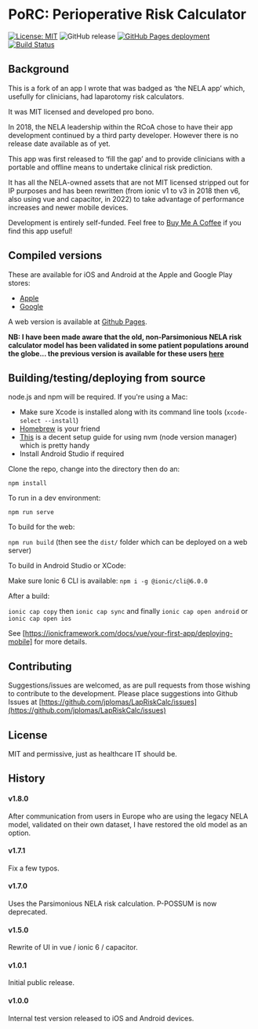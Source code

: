 # PoRC: Perioperative Risk Calculator

[![License: MIT](https://img.shields.io/badge/License-MIT-yellow.svg)](https://opensource.org/licenses/MIT) ![GitHub release](https://img.shields.io/github/tag/jplomas/lapriskcalc.svg) [![GitHub Pages deployment](https://img.shields.io/github/deployments/jplomas/LapRiskCalc/github-pages)](https://jplomas.github.io/LapRiskCalc) [![Build Status](https://app.travis-ci.com/jplomas/LapRiskCalc.svg?branch=master)](https://app.travis-ci.com/jplomas/LapRiskCalc)

## Background

This is a fork of an app I wrote that was badged as ‘the NELA app’ which, usefully for clinicians, had laparotomy risk calculators.

It was MIT licensed and developed pro bono.

In 2018, the NELA leadership within the RCoA chose to have their app development continued by a third party developer. However there is no release date available as of yet.

This app was first released to ‘fill the gap’ and to provide clinicians with a portable and offline means to undertake clinical risk prediction.

It has all the NELA-owned assets that are not MIT licensed stripped out for IP purposes and has been rewritten (from ionic v1 to v3 in 2018 then v6, also using vue and capacitor, in 2022) to take advantage of performance increases and newer mobile devices.

Development is entirely self-funded.  Feel free to [Buy Me A Coffee](https://www.buymeacoffee.com/jplomas) if you find this app useful!

## Compiled versions

These are available for iOS and Android at the Apple and Google Play stores:

- [Apple](https://itunes.apple.com/us/app/perioperative-risk-calculator/id1443388402?ls=1&mt=8)
- [Google](https://play.google.com/store/apps/details?id=com.jplomas.porc)

A web version is available at [Github Pages](https://jplomas.github.io/LapRiskCalc).

**NB: I have been made aware that the old, non-Parsimonious NELA risk calculator model has been validated in some patient populations around the globe... the previous version is available for these users [here](https://2022--splendorous-gumdrop-77d39d.netlify.app/)**

## Building/testing/deploying from source

node.js and npm will be required.  If you're using a Mac:
- Make sure Xcode is installed along with its command line tools (`xcode-select --install`)
- [Homebrew](https://brew.sh/) is your friend
- [This](https://tecadmin.net/install-nvm-macos-with-homebrew/) is a decent setup guide for using nvm (node version manager) which is pretty handy
- Install Android Studio if required

Clone the repo, change into the directory then do an:

`npm install`

To run in a dev environment:

`npm run serve`

To build for the web:

`npm run build` (then see the `dist/` folder which can be deployed on a web server)

To build in Android Studio or XCode:

Make sure Ionic 6 CLI is available: `npm i -g @ionic/cli@6.0.0`

After a build:

`ionic cap copy` then `ionic cap sync` and finally `ionic cap open android` or `ionic cap open ios`

See [https://ionicframework.com/docs/vue/your-first-app/deploying-mobile] for more details.

## Contributing

Suggestions/issues are welcomed, as are pull requests from those wishing to contribute to the development.  Please place suggestions into Github Issues at [https://github.com/jplomas/LapRiskCalc/issues](https://github.com/jplomas/LapRiskCalc/issues)

## License

MIT and permissive, just as healthcare IT should be.

## History

#### v1.8.0

After communication from users in Europe who are using the legacy NELA model, validated on their own dataset, I have restored the old model as an option.

#### v1.7.1

Fix a few typos.

#### v1.7.0

Uses the Parsimonious NELA risk calculation. P-POSSUM is now deprecated.

#### v1.5.0

Rewrite of UI in vue / ionic 6 / capacitor.

#### v1.0.1

Initial public release.

#### v1.0.0

Internal test version released to iOS and Android devices.

